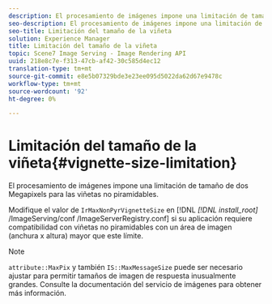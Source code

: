```yaml
---
description: El procesamiento de imágenes impone una limitación de tamaño de dos Megapixels para las viñetas no piramidables.
seo-description: El procesamiento de imágenes impone una limitación de tamaño de dos Megapixels para las viñetas no piramidables.
seo-title: Limitación del tamaño de la viñeta
solution: Experience Manager
title: Limitación del tamaño de la viñeta
topic: Scene7 Image Serving - Image Rendering API
uuid: 218e8c7e-f313-47cb-af42-30c585d4ec12
translation-type: tm+mt
source-git-commit: e8e5b07329bde3e23ee095d5022da62d67e9478c
workflow-type: tm+mt
source-wordcount: '92'
ht-degree: 0%

---
```



# Limitación del tamaño de la viñeta{#vignette-size-limitation}

El procesamiento de imágenes impone una limitación de tamaño de dos Megapixels para las viñetas no piramidables.

Modifique el valor de `IrMaxNonPyrVignetteSize` en [!DNL *[!DNL install_root]* /ImageServing/conf /ImageServerRegistry.conf] si su aplicación requiere compatibilidad con viñetas no piramidables con un área de imagen (anchura x altura) mayor que este límite.

>[!NOTE]
>
>`attribute::MaxPix` y también `IS::MaxMessageSize` puede ser necesario ajustar para permitir tamaños de imagen de respuesta inusualmente grandes. Consulte la documentación del servicio de imágenes para obtener más información.

